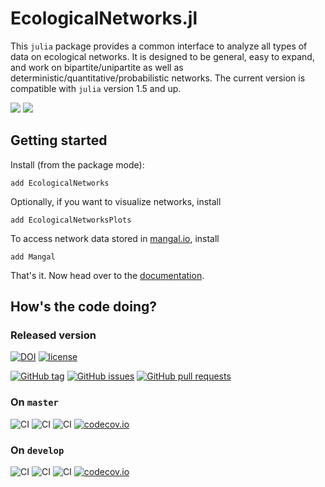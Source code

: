 # EcologicalNetworks.jl

This `julia` package provides a common interface to analyze all types of data
on ecological networks. It is designed to be general, easy to expand, and work
on bipartite/unipartite as well as deterministic/quantitative/probabilistic
networks. The current version is compatible with `julia` version 1.5 and up.

[![](https://img.shields.io/badge/docs-stable-blue.svg)](https://ecojulia.github.io/EcologicalNetworks.jl/stable)
[![](https://img.shields.io/badge/docs-dev-orange.svg)](https://ecojulia.github.io/EcologicalNetworks.jl/dev)

## Getting started

Install (from the package mode):

~~~
add EcologicalNetworks
~~~

Optionally, if you want to visualize networks, install

```
add EcologicalNetworksPlots
```

To access network data stored in [mangal.io](http://mangal.io), install

```
add Mangal
```

That's it. Now head over to the
[documentation](http://EcoJulia.github.io/EcologicalNetworks.jl/stable/).

## How's the code doing?

### Released version

[![DOI](https://zenodo.org/badge/25148478.svg)](https://zenodo.org/badge/latestdoi/25148478)
[![license](https://img.shields.io/badge/license-MIT%20%22Expat%22-yellowgreen.svg)](https://github.com/EcoJulia/EcologicalNetworks.jl/blob/master/LICENSE.md)

[![GitHub tag](https://img.shields.io/github/tag/EcoJulia/EcologicalNetworks.jl.svg)]()
[![GitHub issues](https://img.shields.io/github/issues/EcoJulia/EcologicalNetworks.jl.svg)]()
[![GitHub pull requests](https://img.shields.io/github/issues-pr/EcoJulia/EcologicalNetworks.jl.svg)]()

### On `master`

![CI](https://github.com/EcoJulia/EcologicalNetworks.jl/workflows/CI/badge.svg?branch=master)
![CI](https://github.com/EcoJulia/EcologicalNetworks.jl/workflows/TagBot/badge.svg?branch=master)
![CI](https://github.com/EcoJulia/EcologicalNetworks.jl/workflows/CompatHelper/badge.svg?branch=master)
[![codecov.io](http://codecov.io/github/EcoJulia/EcologicalNetworks.jl/coverage.svg?branch=master)](http://codecov.io/github/EcoJulia/EcologicalNetworks.jl?branch=master)

### On `develop`

![CI](https://github.com/EcoJulia/EcologicalNetworks.jl/workflows/CI/badge.svg?branch=develop)
![CI](https://github.com/EcoJulia/EcologicalNetworks.jl/workflows/TagBot/badge.svg?branch=develop)
![CI](https://github.com/EcoJulia/EcologicalNetworks.jl/workflows/CompatHelper/badge.svg?branch=develop)
[![codecov.io](http://codecov.io/github/EcoJulia/EcologicalNetworks.jl/coverage.svg?branch=develop)](http://codecov.io/github/EcoJulia/EcologicalNetworks.jl?branch=develop)

